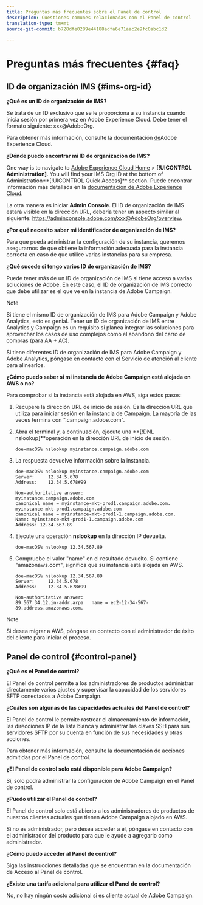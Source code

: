 ```yaml
---
title: Preguntas más frecuentes sobre el Panel de control
description: Cuestiones comunes relacionadas con el Panel de control
translation-type: tm+mt
source-git-commit: b728dfe0289e44188adfa6e71aac2e9fc0abc1d2

---
```



# Preguntas más frecuentes {#faq}

## ID de organización IMS {#ims-org-id}

**¿Qué es un ID de organización de IMS?**

Se trata de un ID exclusivo que se le proporciona a su instancia cuando inicia sesión por primera vez en Adobe Experience Cloud. Debe tener el formato siguiente: xxx@AdobeOrg.

Para obtener más información, consulte la documentación [de](https://marketing.adobe.com/resources/help/en_US/mcloud/organizations.html)Adobe Experience Cloud.

**¿Dónde puedo encontrar mi ID de organización de IMS?**

One way is to navigate to [Adobe Experience Cloud Home](https://exc-login.experiencecloud.adobe.com/exc-content/login.html?prefixtenantid=amc) > **[!UICONTROL Administration]**. You will find your IMS Org ID at the bottom of Administration**[!UICONTROL Quick Access]** section. Puede encontrar información más detallada en la [documentación de Adobe Experience Cloud](https://marketing.adobe.com/resources/help/en_US/mcloud/organizations.html).

La otra manera es iniciar **Admin Console**. El ID de organización de IMS estará visible en la dirección URL, debería tener un aspecto similar al siguiente: https://adminconsole.adobe.com/xxx@AdobeOrg/overview.

**¿Por qué necesito saber mi identificador de organización de IMS?**

Para que pueda administrar la configuración de su instancia, queremos asegurarnos de que obtiene la información adecuada para la instancia correcta en caso de que utilice varias instancias para su empresa.

**¿Qué sucede si tengo varios ID de organización de IMS?**

Puede tener más de un ID de organización de IMS si tiene acceso a varias soluciones de Adobe. En este caso, el ID de organización de IMS correcto que debe utilizar es el que ve en la instancia de Adobe Campaign.

>[!NOTE]
>
>Si tiene el mismo ID de organización de IMS para Adobe Campaign y Adobe Analytics, esto es genial. Tener un ID de organización de IMS entre Analytics y Campaign es un requisito si planea integrar las soluciones para aprovechar los casos de uso complejos como el abandono del carro de compras (para AA + AC).
>
>Si tiene diferentes ID de organización de IMS para Adobe Campaign y Adobe Analytics, póngase en contacto con el Servicio de atención al cliente para alinearlos.

**¿Cómo puedo saber si mi instancia de Adobe Campaign está alojada en AWS o no?**

Para comprobar si la instancia está alojada en AWS, siga estos pasos:

1. Recupere la dirección URL de inicio de sesión. Es la dirección URL que utiliza para iniciar sesión en la instancia de Campaign. La mayoría de las veces termina con &quot;.campaign.adobe.com&quot;.
1. Abra el terminal y, a continuación, ejecute una **[!DNL nslookup]**operación en la dirección URL de inicio de sesión.

   `doe-macOS% nslookup myinstance.campaign.adobe.com`

1. La respuesta devuelve información sobre la instancia.

   ```
   doe-macOS% nslookup myinstance.campaign.adobe.com
   Server:     12.34.5.678
   Address:    12.34.5.678#99
   
   Non-authoritative answer:
   myinstance.campaign.adobe.com
   canonical name = myinstance-mkt-prod1.campaign.adobe.com.
   myinstance-mkt-prod1.campaign.adobe.com
   canonical name = myinstance-mkt-prod1-1.campaign.adobe.com.
   Name: myinstance-mkt-prod1-1.campaign.adobe.com
   Address: 12.34.567.89
   ```

1. Ejecute una operación **nslookup** en la dirección IP devuelta.

   `doe-macOS% nslookup 12.34.567.89`

1. Compruebe el valor &quot;name&quot; en el resultado devuelto. Si contiene &quot;amazonaws.com&quot;, significa que su instancia está alojada en AWS.

   ```
   doe-macOS% nslookup 12.34.567.89
   Server:     12.34.5.678
   Address:    12.34.5.678#99
   
   Non-authoritative answer:
   89.567.34.12.in-addr.arpa   name = ec2-12-34-567-89.address.amazonaws.com.
   ```

>[!NOTE]
>
>Si desea migrar a AWS, póngase en contacto con el administrador de éxito del cliente para iniciar el proceso.

## Panel de control {#control-panel}

**¿Qué es el Panel de control?**

El Panel de control permite a los administradores de productos administrar directamente varios ajustes y supervisar la capacidad de los servidores SFTP conectados a Adobe Campaign.

**¿Cuáles son algunas de las capacidades actuales del Panel de control?**

El Panel de control le permite rastrear el almacenamiento de información, las direcciones IP de la lista blanca y administrar las claves SSH para sus servidores SFTP por su cuenta en función de sus necesidades y otras acciones.

Para obtener más información, consulte la documentación de acciones admitidas por el Panel de control.

**¿El Panel de control solo está disponible para Adobe Campaign?**

Sí, solo podrá administrar la configuración de Adobe Campaign en el Panel de control.

**¿Puedo utilizar el Panel de control?**

El Panel de control solo está abierto a los administradores de productos de nuestros clientes actuales que tienen Adobe Campaign alojado en AWS.

Si no es administrador, pero desea acceder a él, póngase en contacto con el administrador del producto para que le ayude a agregarlo como administrador.

**¿Cómo puedo acceder al Panel de control?**

Siga las instrucciones detalladas que se encuentran en la documentación de Acceso al Panel de control.

**¿Existe una tarifa adicional para utilizar el Panel de control?**

No, no hay ningún costo adicional si es cliente actual de Adobe Campaign.
